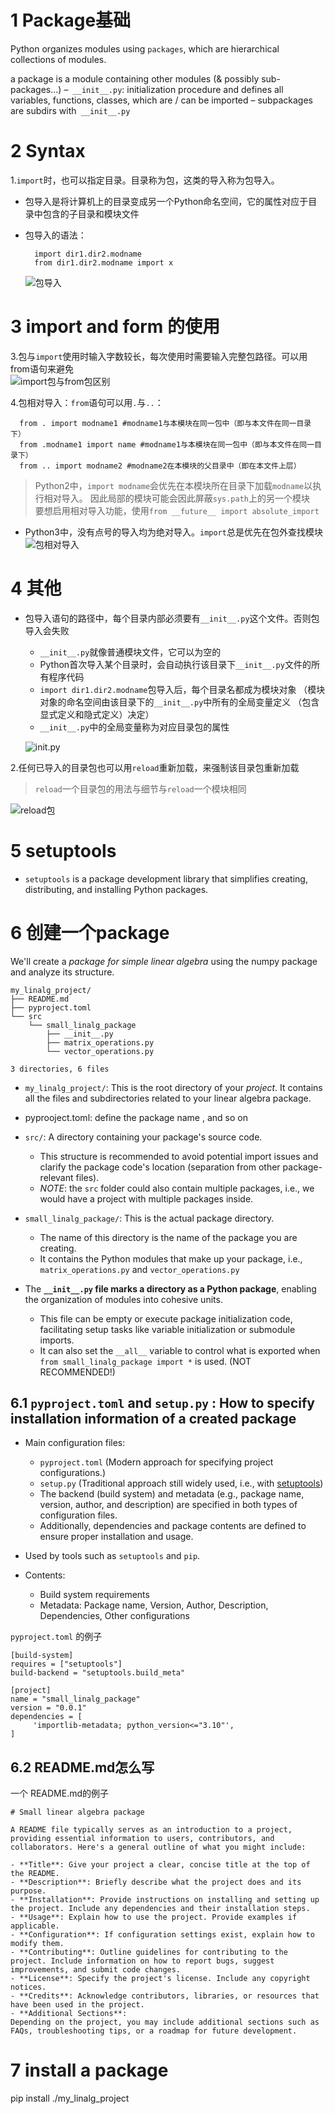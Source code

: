 

# 1 Package基础

Python organizes modules using `packages`, which are hierarchical collections of modules.

a package is a module containing other modules (& possibly sub-packages...)
–` __init__.py`: initialization procedure and defines all variables, functions, classes, which are / can be imported
– subpackages are subdirs with` __init__.py`



# 2 Syntax

1.`import`时，也可以指定目录。目录称为包，这类的导入称为包导入。

* 包导入是将计算机上的目录变成另一个Python命名空间，它的属性对应于目录中包含的子目录和模块文件
* 包导入的语法：

  ```
	import dir1.dir2.modname
	from dir1.dir2.modname import x
  ```

  ![包导入](../imgs/python_22_1.JPG)

# 3 import and form 的使用 

3.包与`import`使用时输入字数较长，每次使用时需要输入完整包路径。可以用from语句来避免  
  ![import包与from包区别](../imgs/python_22_4.JPG)

4.包相对导入：`from`语句可以用`.`与`..`：

```
  from . import modname1 #modname1与本模块在同一包中（即与本文件在同一目录下）
  from .modname1 import name #modname1与本模块在同一包中（即与本文件在同一目录下）
  from .. import modname2 #modname2在本模块的父目录中（即在本文件上层）
```
>Python2中，`import modname`会优先在本模块所在目录下加载`modname`以执行相对导入。
>因此局部的模块可能会因此屏蔽`sys.path`上的另一个模块  
>要想启用相对导入功能，使用`from __future__ import absolute_import`

* Python3中，没有点号的导入均为绝对导入。`import`总是优先在包外查找模块  
![包相对导入](../imgs/python_22_5.JPG)


# 4 其他


* 包导入语句的路径中，每个目录内部必须要有`__init__.py`这个文件。否则包导入会失败
	* `__init__.py`就像普通模块文件，它可以为空的
	* Python首次导入某个目录时，会自动执行该目录下`__init__.py`文件的所有程序代码
	* `import dir1.dir2.modname`包导入后，每个目录名都成为模块对象
	 （模块对象的命名空间由该目录下的`__init__.py`中所有的全局变量定义
	  （包含显式定义和隐式定义）决定）
	* `__init__.py`中的全局变量称为对应目录包的属性

  ![__init__.py](../imgs/python_22_2.JPG)



2.任何已导入的目录包也可以用`reload`重新加载，来强制该目录包重新加载
>`reload`一个目录包的用法与细节与`reload`一个模块相同
  
  ![reload包](../imgs/python_22_3.JPG)



# 5 setuptools

- `setuptools` is a package development library that simplifies creating, distributing, and installing Python packages.


# 6 创建一个package 

We'll create a *package for simple linear algebra* using the numpy package and analyze its structure.
```  
my_linalg_project/  
├── README.md  
├── pyproject.toml  
└── src  
    └── small_linalg_package        
        ├── __init__.py        
        ├── matrix_operations.py        
        └── vector_operations.py  

3 directories, 6 files  
```


- `my_linalg_project/`: This is the root directory of your *project*. It contains all the files and subdirectories related to your linear algebra package.  
- pyprooject.toml: define the package name , and so on

- `src/`: A directory containing your package's source code.  
    - This structure is recommended to avoid potential import issues and clarify the package code's location (separation from other package-relevant files).  
    - *NOTE*: the `src` folder could also contain multiple packages, i.e., we would have a project with multiple packages inside.
- `small_linalg_package/`: This is the actual package directory.  
    - The name of this directory is the name of the package you are creating.  
    - It contains the Python modules that make up your package, i.e., `matrix_operations.py` and `vector_operations.py`
- The **`__init__.py` file marks a directory as a Python package**, enabling the organization of modules into cohesive units.  
    - This file can be empty or execute package initialization code, facilitating setup tasks like variable initialization or submodule imports.  
    - It can also set the `__all__` variable to control what is exported when `from small_linalg_package import *` is used. (NOT RECOMMENDED!)



## 6.1 `pyproject.toml` and `setup.py` : How to specify installation information of a created package


- Main configuration files:  
  - `pyproject.toml` (Modern approach for specifying project configurations.)  
  - `setup.py` (Traditional approach still widely used, i.e., with [setuptools](https://setuptools.pypa.io/en/latest/))  
  - The backend (build system) and metadata (e.g., package name, version, author, and description) are specified in both types of configuration files.  
  - Additionally, dependencies and package contents are defined to ensure proper installation and usage.



- Used by tools such as `setuptools` and `pip`.  
- Contents:  
  - Build system requirements  
  - Metadata: Package name, Version, Author, Description, Dependencies, Other configurations

`pyproject.toml` 的例子 
```
[build-system]  
requires = ["setuptools"]  
build-backend = "setuptools.build_meta"  
  
[project]  
name = "small_linalg_package"  
version = "0.0.1"  
dependencies = [  
     'importlib-metadata; python_version<="3.10"',  
]
```



## 6.2 README.md怎么写


一个 README.md的例子
```
# Small linear algebra package  
  
A README file typically serves as an introduction to a project, providing essential information to users, contributors, and collaborators. Here's a general outline of what you might include:  
  
- **Title**: Give your project a clear, concise title at the top of the README.  
- **Description**: Briefly describe what the project does and its purpose.  
- **Installation**: Provide instructions on installing and setting up the project. Include any dependencies and their installation steps.  
- **Usage**: Explain how to use the project. Provide examples if applicable.  
- **Configuration**: If configuration settings exist, explain how to modify them.  
- **Contributing**: Outline guidelines for contributing to the project. Include information on how to report bugs, suggest improvements, and submit code changes.  
- **License**: Specify the project's license. Include any copyright notices.  
- **Credits**: Acknowledge contributors, libraries, or resources that have been used in the project.  
- **Additional Sections**:  
Depending on the project, you may include additional sections such as FAQs, troubleshooting tips, or a roadmap for future development.
```


# 7 install a package 

pip install ./my_linalg_project


